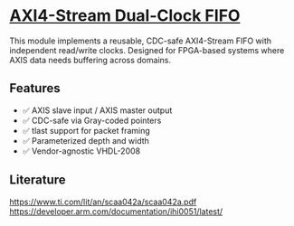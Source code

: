 # [AXI4-Stream Dual-Clock FIFO](rtl/axis_dual_port_fifo.vhd)

This module implements a reusable, CDC-safe AXI4-Stream FIFO with independent read/write clocks. Designed for FPGA-based systems where AXIS data needs buffering across domains.

## Features

- ✅ AXIS slave input / AXIS master output
- ✅ CDC-safe via Gray-coded pointers
- ✅ tlast support for packet framing
- ✅ Parameterized depth and width
- ✅ Vendor-agnostic VHDL-2008



## Literature
https://www.ti.com/lit/an/scaa042a/scaa042a.pdf
https://developer.arm.com/documentation/ihi0051/latest/